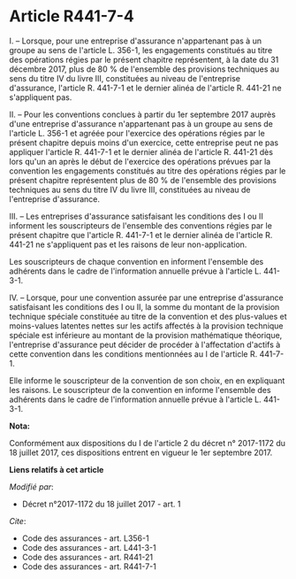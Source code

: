 # Article R441-7-4

I. – Lorsque, pour une entreprise d'assurance n'appartenant pas à un groupe au sens de l'article L. 356-1, les engagements
constitués au titre des opérations régies par le présent chapitre représentent, à la date du 31 décembre 2017, plus de 80 %
de l'ensemble des provisions techniques au sens du titre IV du livre III, constituées au niveau de l'entreprise d'assurance,
l'article R. 441-7-1 et le dernier alinéa de l'article R. 441-21 ne s'appliquent pas. 

II. – Pour les conventions conclues à partir du 1er septembre 2017 auprès d'une entreprise d'assurance n'appartenant pas à un
groupe au sens de l'article L. 356-1 et agréée pour l'exercice des opérations régies par le présent chapitre depuis moins
d'un exercice, cette entreprise peut ne pas appliquer l'article R. 441-7-1 et le dernier alinéa de l'article R. 441-21 dès
lors qu'un an après le début de l'exercice des opérations prévues par la convention les engagements constitués au titre des
opérations régies par le présent chapitre représentent plus de 80 % de l'ensemble des provisions techniques au sens du titre
IV du livre III, constituées au niveau de l'entreprise d'assurance. 

III. – Les entreprises d'assurance satisfaisant les conditions des I ou II informent les souscripteurs de l'ensemble des
conventions régies par le présent chapitre que l'article R. 441-7-1 et le dernier alinéa de l'article R. 441-21 ne
s'appliquent pas et les raisons de leur non-application. 

Les souscripteurs de chaque convention en informent l'ensemble des adhérents dans le cadre de l'information annuelle prévue à
l'article L. 441-3-1. 

IV. – Lorsque, pour une convention assurée par une entreprise d'assurance satisfaisant les conditions des I ou II, la somme
du montant de la provision technique spéciale constituée au titre de la convention et des plus-values et moins-values
latentes nettes sur les actifs affectés à la provision technique spéciale est inférieure au montant de la provision
mathématique théorique, l'entreprise d'assurance peut décider de procéder à l'affectation d'actifs à cette convention dans
les conditions mentionnées au I de l'article R. 441-7-1. 

Elle informe le souscripteur de la convention de son choix, en en expliquant les raisons. Le souscripteur de la convention en
informe l'ensemble des adhérents dans le cadre de l'information annuelle prévue à l'article L. 441-3-1.

**Nota:**

Conformément aux dispositions du I de l'article 2 du décret n° 2017-1172 du 18 juillet 2017, ces dispositions entrent en
vigueur le 1er septembre 2017.

**Liens relatifs à cet article**

_Modifié par_:

  - Décret n°2017-1172 du 18 juillet 2017 - art. 1

_Cite_:

  - Code des assurances - art. L356-1
  - Code des assurances - art. L441-3-1
  - Code des assurances - art. R441-21
  - Code des assurances - art. R441-7-1
